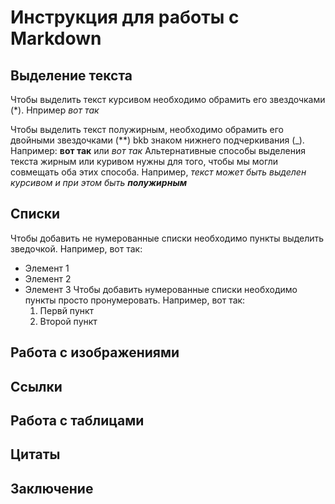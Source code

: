 # Инструкция для работы с Markdown

## Выделение текста

Чтобы выделить текст курсивом необходимо обрамить его звездочками (*). Нпример *вот так*

Чтобы выделить текст полужирным, необходимо обрамить его двойными звездочками (**) bkb знаком нижнего подчеркивания (_). Например: **вот так** или _вот так_
Альтернативные способы выделения текста жирным или куривом нужны для того, чтобы мы могли совмещать оба этих способа. Например, _текст может быть выделен курсивом и при этом быть **полужирным**_


## Списки

Чтобы добавить не нумерованные списки необходимо пункты выделить зведочкой. Например, вот так:
* Элемент 1
* Элемент 2
* Элемент 3
  Чтобы добавить нумерованные списки необходимо пункты просто пронумеровать. Например, вот так:
  1. Первй пункт
  2. Второй пункт
   
## Работа с изображениями

## Ссылки

## Работа с таблицами

## Цитаты

## Заключение